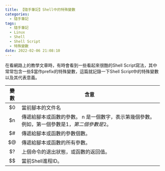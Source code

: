 ```yaml
---
title: 【隨手筆記】Shell中的特殊變數
categories:
  - 隨手筆記
tags:
  - 隨手筆記
  - Linux
  - Shell
  - Shell Script
  - 特殊變數
date: 2022-02-06 21:08:10
---
```

在看網路上的教學文章時，有時會看到一些看起來很酷的Shell Script寫法，其中常常包含一些$當作prefix的特殊變數，這篇就記錄一下Shell Script中的特殊變數以及其代表意義。

| 變數 | 含意                                                                                          |
|:----:|-----------------------------------------------------------------------------------------------|
| $0   | 當前腳本的文件名                                                                              |
| $n   | 傳遞給腳本或函數的參數。 n 是一個數字，表示第幾個參數。例如，第一個參數是$1，第二個參數是$2。 |
| $#   | 傳遞給腳本或函數的參數個數。                                                                  |
| $@   | 傳遞給腳本或函數的所有參數。                                                                  |
| $?   | 上個命令的退出狀態，或函數的返回值。                                                          |
| $$   | 當前Shell進程ID。                                                                             |